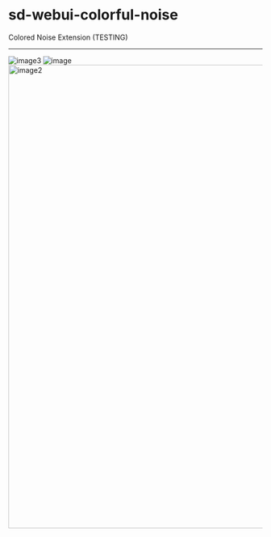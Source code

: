 # sd-webui-colorful-noise
Colored Noise Extension (TESTING)

---
![image3](https://github.com/antis0007/sd-webui-colorful-noise/assets/31860133/67c5c412-4a9a-428b-8cec-9528c02c9d9e)
![image](https://github.com/antis0007/sd-webui-colorful-noise/assets/31860133/6a963401-eb5d-49a3-ae28-d89c95494e9a)
<img width="917" alt="image2" src="https://github.com/antis0007/sd-webui-colorful-noise/assets/31860133/3aed260d-de2e-41a7-a0a9-9b9e206aded5">
